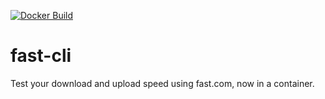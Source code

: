 [![Docker Build](https://github.com/Sierra1011/fast-cli/actions/workflows/main.yml/badge.svg?branch=main)](https://github.com/Sierra1011/fast-cli/actions/workflows/main.yml)
# fast-cli
Test your download and upload speed using fast.com, now in a container.
